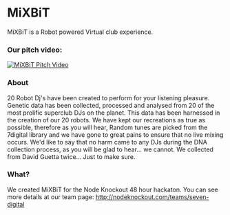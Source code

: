 # MiXBiT
MiXBiT is a Robot powered Virtual club experience.

### Our pitch video:
[![MiXBiT Pitch Video](http://b.vimeocdn.com/ts/454/632/454632441_640.jpg)](https:/player.vimeo.com/video/79046230)

### About
20 Robot Dj's have been created to perform for your listening pleasure. Genetic data has been collected, processed and analysed from 20 of the most prolific superclub DJs on the planet. This data has been harnessed in the creation of our 20 robots. We have kept our recreations as true as possible, therefore as you will hear, Random tunes are picked from the 7digital library and we have gone to great pains to ensure that no live mixing occurs.
We'd like to say that no harm came to any DJs during the DNA collection process, as you will be glad to hear... we cannot. We collected from David Guetta twice... Just to make sure.

### What?
We created MiXBiT for the Node Knockout 48 hour hackaton.
You can see more details at our team page: http://nodeknockout.com/teams/seven-digital
